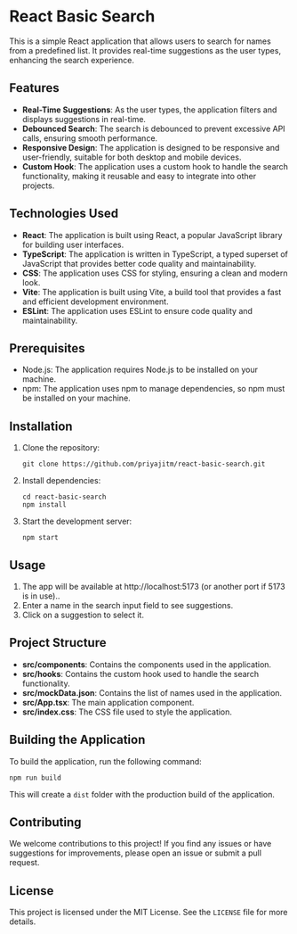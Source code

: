 # React Basic Search

This is a simple React application that allows users to search for names from a predefined list. It provides real-time suggestions as the user types, enhancing the search experience.

## Features

- **Real-Time Suggestions**: As the user types, the application filters and displays suggestions in real-time.
- **Debounced Search**: The search is debounced to prevent excessive API calls, ensuring smooth performance.
- **Responsive Design**: The application is designed to be responsive and user-friendly, suitable for both desktop and mobile devices.
- **Custom Hook**: The application uses a custom hook to handle the search functionality, making it reusable and easy to integrate into other projects.

## Technologies Used

- **React**: The application is built using React, a popular JavaScript library for building user interfaces.
- **TypeScript**: The application is written in TypeScript, a typed superset of JavaScript that provides better code quality and maintainability.
- **CSS**: The application uses CSS for styling, ensuring a clean and modern look.
- **Vite**: The application is built using Vite, a build tool that provides a fast and efficient development environment.
- **ESLint**: The application uses ESLint to ensure code quality and maintainability.

## Prerequisites

- Node.js: The application requires Node.js to be installed on your machine.
- npm: The application uses npm to manage dependencies, so npm must be installed on your machine.

## Installation

1. Clone the repository:
   ```
   git clone https://github.com/priyajitm/react-basic-search.git
   ```
2. Install dependencies:
   ```
   cd react-basic-search
   npm install
   ```
3. Start the development server:
   ```
   npm start
   ```

## Usage

1. The app will be available at http://localhost:5173 (or another port if 5173 is in use)..
2. Enter a name in the search input field to see suggestions.
3. Click on a suggestion to select it.

## Project Structure

- **src/components**: Contains the components used in the application.
- **src/hooks**: Contains the custom hook used to handle the search functionality.
- **src/mockData.json**: Contains the list of names used in the application.
- **src/App.tsx**: The main application component.
- **src/index.css**: The CSS file used to style the application.

## Building the Application

To build the application, run the following command:
```
npm run build
```
This will create a `dist` folder with the production build of the application.

## Contributing

We welcome contributions to this project! If you find any issues or have suggestions for improvements, please open an issue or submit a pull request.

## License

This project is licensed under the MIT License. See the `LICENSE` file for more details.


